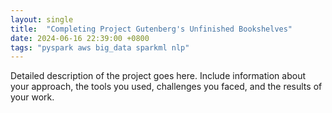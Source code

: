 ```yaml
---
layout: single
title:  "Completing Project Gutenberg's Unfinished Bookshelves"
date: 2024-06-16 22:39:00 +0800
tags: "pyspark aws big_data sparkml nlp"
---
```


Detailed description of the project goes here. Include information about your approach, the tools you used, challenges you faced, and the results of your work.

